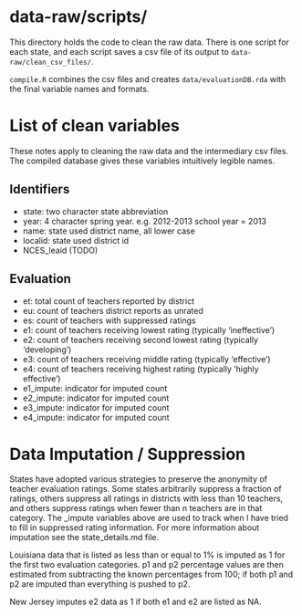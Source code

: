 # data-raw/scripts/ 

This directory holds the code to clean the raw data.
There is one script for each state, and each script saves a csv file of its output
to `data-raw/clean_csv_files/`. 

`compile.R` combines the csv files and creates `data/evaluationDB.rda` with the final 
variable names and formats. 

# List of clean variables

These notes apply to cleaning the raw data and the intermediary csv files. The compiled database gives these variables intuitively legible names. 

## Identifiers

* state: two character state abbreviation
* year: 4 character spring year. e.g. 2012-2013 school year = 2013
* name: state used district name, all lower case
* localid: state used district id
* NCES_leaid (TODO)

## Evaluation
* et: total count of teachers reported by district
* eu: count of teachers district reports as unrated
* es: count of teachers with suppressed ratings
* e1: count of teachers receiving lowest rating  (typically ‘ineffective’)
* e2: count of teachers receiving second lowest rating (typically ‘developing’)
* e3: count of teachers receiving middle rating (typically ‘effective’)
* e4: count of teachers receiving highest rating (typically ‘highly effective’)
* e1_impute: indicator for imputed count 
* e2_impute: indicator for imputed count
* e3_impute: indicator for imputed count
* e4_impute: indicator for imputed count

# Data Imputation / Suppression
States have adopted various strategies to preserve the anonymity of teacher evaluation ratings. Some states arbitrarily suppress a fraction of ratings, others suppress all ratings in districts with less than 10 teachers, and others suppress ratings when fewer than n teachers are in that category. The _impute variables above are used to track when I have tried to fill in suppressed rating information. For more information about imputation see the state_details.md file.

Louisiana data that is listed as less than or equal to 1% is imputed as 1 for the first two evaluation categories. p1 and p2 percentage values are then estimated from subtracting the known percentages from 100; if both p1 and p2 are imputed than everything is pushed to p2.

New Jersey imputes e2 data as 1 if both e1 and e2 are listed as NA.



